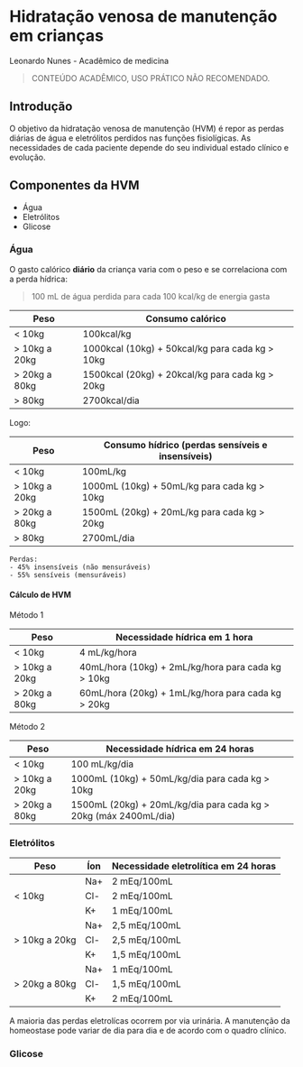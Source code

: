 # Hidratação venosa de manutenção em crianças

Leonardo Nunes - Acadêmico de medicina

> CONTEÚDO ACADÊMICO, USO PRÁTICO NÃO RECOMENDADO.


## Introdução

O objetivo da hidratação venosa de manutenção (HVM) é repor as perdas diárias de água e eletrólitos perdidos nas funções fisiolígicas. As necessidades de cada paciente depende do seu individual estado clínico e evolução.

## Componentes da HVM

- Água
- Eletrólitos
- Glicose


### Água

O gasto calórico **diário** da criança varia com o peso e se correlaciona com a perda hídrica:

> 100 mL de água perdida para cada 100 kcal/kg de energia gasta

| Peso          | Consumo calórico                                  |
| ------------- | ------------------------------------------------- |
| < 10kg        | 100kcal/kg                                        |
| > 10kg a 20kg | 1000kcal (10kg) + 50kcal/kg para cada kg > 10kg   |
| > 20kg a 80kg | 1500kcal (20kg) + 20kcal/kg para cada kg > 20kg   | 
| > 80kg        | 2700kcal/dia                                      |

Logo:

| Peso          | Consumo hídrico (perdas sensíveis e insensíveis) |
| ------------- | ------------------------------------------------ |
| < 10kg        | 100mL/kg                                         |
| > 10kg a 20kg | 1000mL (10kg) + 50mL/kg para cada kg > 10kg    |
| > 20kg a 80kg | 1500mL (20kg) + 20mL/kg para cada kg > 20kg    | 
| > 80kg        | 2700mL/dia                                       |


```
Perdas:
- 45% insensíveis (não mensuráveis)
- 55% sensíveis (mensuráveis)
```
#### Cálculo de HVM

Método 1

| Peso          | Necessidade hídrica em 1 hora                       |
| ------------- | ----------------------------------------------------- |
| < 10kg        | 4 mL/kg/hora                                          |
| > 10kg a 20kg | 40mL/hora (10kg) + 2mL/kg/hora para cada kg > 10kg    |
| > 20kg a 80kg | 60mL/hora (20kg) + 1mL/kg/hora para cada kg > 20kg    | 

Método 2

| Peso          | Necessidade hídrica em 24 horas                                   |
| ------------- | ----------------------------------------------------------------- |
| < 10kg        | 100 mL/kg/dia                                                     |
| > 10kg a 20kg | 1000mL (10kg) + 50mL/kg/dia para cada kg > 10kg                   |
| > 20kg a 80kg | 1500mL (20kg) + 20mL/kg/dia para cada kg > 20kg (máx 2400mL/dia)  | 

### Eletrólitos

| Peso          |     Íon       | Necessidade eletrolítica em 24 horas  |
| ------------- | ------------- | ------------------------------------- |
|               | Na+           | 2 mEq/100mL                    |
| < 10kg        | Cl-           | 2 mEq/100mL                    |
|               | K+            | 1 mEq/100mL                    |
|               | Na+           | 2,5 mEq/100mL                  |
| > 10kg a 20kg | Cl-           | 2,5 mEq/100mL                  |
|               | K+            | 1,5 mEq/100mL                  |
|               | Na+           | 1 mEq/100mL                    |
| > 20kg a 80kg | Cl-           | 1,5 mEq/100mL                  | 
|               | K+            | 2 mEq/100mL                    |

A maioria das perdas eletrolícas ocorrem por via urinária. A manutenção da homeostase pode variar de dia para dia e de acordo com o quadro clínico.

### Glicose














